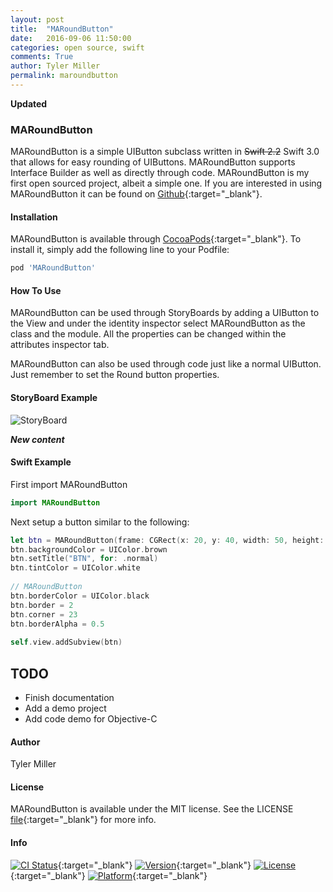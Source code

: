 ```yaml
---
layout: post
title:  "MARoundButton"
date:   2016-09-06 11:50:00
categories: open source, swift
comments: True
author: Tyler Miller
permalink: maroundbutton
---
```


**Updated**

### MARoundButton 
MARoundButton is a simple UIButton subclass written in ~~Swift 2.2~~ Swift 3.0 that allows for easy rounding of UIButtons. MARoundButton supports Interface Builder as well as directly through code. MARoundButton is my first open sourced project, albeit a simple one. If you are interested in using MARoundButton it can be found on [Github](https://github.com/MillerApps/MARoundButton){:target="_blank"}. 

#### Installation

MARoundButton is available through [CocoaPods](http://cocoapods.org){:target="_blank"}. To install
it, simply add the following line to your Podfile:

```ruby
pod 'MARoundButton'
```

#### How To Use

MARoundButton can be used through StoryBoards by adding a UIButton to the View and under the identity inspector select MARoundButton as the class and the module. All the properties can be changed within the attributes inspector tab. 

MARoundButton can also be used through code just like a normal UIButton. Just remember to set the Round button properties. 

#### StoryBoard Example

![StoryBoard](http://g.recordit.co/wiUK3mqQ1Z.gif)

***New content***

#### Swift Example

First import MARoundButton

```swift
import MARoundButton
```
Next setup a button similar to the following:

```swift
let btn = MARoundButton(frame: CGRect(x: 20, y: 40, width: 50, height: 50))
btn.backgroundColor = UIColor.brown
btn.setTitle("BTN", for: .normal)
btn.tintColor = UIColor.white
        
// MARoundButton
btn.borderColor = UIColor.black
btn.border = 2
btn.corner = 23
btn.borderAlpha = 0.5
        
self.view.addSubview(btn)
```

## TODO
* Finish documentation
* Add a demo project
* Add code demo for Objective-C
	 
#### Author

Tyler Miller

#### License

MARoundButton is available under the MIT license. See the LICENSE [file](https://github.com/MillerApps/MARoundButton/blob/master/LICENSE){:target="_blank"} for more info.

#### Info 
[![CI Status](http://img.shields.io/travis/MillerApps/MARoundButton.svg?style=flat)](https://travis-ci.org/MillerApps/MARoundButton){:target="_blank"}
[![Version](https://img.shields.io/cocoapods/v/MARoundButton.svg?style=flat)](http://cocoapods.org/pods/MARoundButton){:target="_blank"}
[![License](https://img.shields.io/cocoapods/l/MARoundButton.svg?style=flat)](http://cocoapods.org/pods/MARoundButton){:target="_blank"}
[![Platform](https://img.shields.io/cocoapods/p/MARoundButton.svg?style=flat)](http://cocoapods.org/pods/MARoundButton){:target="_blank"}



